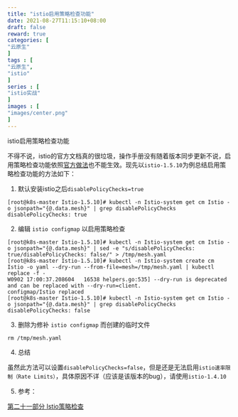 ```yaml
---
title: "istio启用策略检查功能"
date: 2021-08-27T11:15:10+08:00
draft: false
reward: true
categories: [
"云原生"
]
tags : [
"云原生",
"istio"
]
series : [
"istio实战"
]
images : [
"images/center.png"
]
---
```


istio启用策略检查功能

不得不说，istio的官方文档真的很垃圾，操作手册没有随着版本同步更新不说，启用策略检查功能依照[官方做法](https://istio.io/latest/zh/docs/tasks/policy-enforcement/enabling-policy/)也不能生效。现先以`istio-1.5.10`为例总结启用策略检查功能的方法如下：

1. 默认安装istio之后`disablePolicyChecks=true`

```shell
[root@k8s-master Istio-1.5.10]# kubectl -n Istio-system get cm Istio -o jsonpath="{@.data.mesh}" | grep disablePolicyChecks
disablePolicyChecks: true
```

2. 编辑 `istio configmap` 以启用策略检查

```shell
[root@k8s-master Istio-1.5.10]# kubectl -n Istio-system get cm Istio -o jsonpath="{@.data.mesh}" | sed -e "s/disablePolicyChecks: true/disablePolicyChecks: false/" > /tmp/mesh.yaml
[root@k8s-master Istio-1.5.10]# kubectl -n Istio-system create cm Istio -o yaml --dry-run --from-file=mesh=/tmp/mesh.yaml | kubectl replace -f -
W0902 17:00:37.208604   16538 helpers.go:535] --dry-run is deprecated and can be replaced with --dry-run=client.
configmap/Istio replaced
[root@k8s-master Istio-1.5.10]# kubectl -n Istio-system get cm Istio -o jsonpath="{@.data.mesh}" | grep disablePolicyChecks
disablePolicyChecks: false
```

3. 删除为修补 `istio configmap` 而创建的临时文件

```shell
rm /tmp/mesh.yaml
```

4. 总结

虽然此方法可以设置`disablePolicyChecks=false`，但是还是无法启用`istio速率限制（Rate Limits）`，具体原因不详（应该是该版本的bug），请使用`istio-1.4.10`

5. 参考：

[第二十一部分 Istio策略检查](https://blog.csdn.net/u013538795/article/details/90241062)

